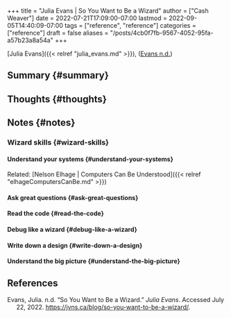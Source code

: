 +++
title = "Julia Evans | So You Want to Be a Wizard"
author = ["Cash Weaver"]
date = 2022-07-21T17:09:00-07:00
lastmod = 2022-09-05T14:40:09-07:00
tags = ["reference", "reference"]
categories = ["reference"]
draft = false
aliases = "/posts/4cb0f7fb-9567-4052-95fa-a57b23a8a54a"
+++

[Julia Evans]({{< relref "julia_evans.md" >}}), (<a href="#citeproc_bib_item_1">Evans n.d.</a>)


## Summary {#summary}


## Thoughts {#thoughts}


## Notes {#notes}


### Wizard skills {#wizard-skills}


#### Understand your systems {#understand-your-systems}

Related: [Nelson Elhage | Computers Can Be Understood]({{< relref "elhageComputersCanBe.md" >}})


#### Ask great questions {#ask-great-questions}


#### Read the code {#read-the-code}


#### Debug like a wizard {#debug-like-a-wizard}


#### Write down a design {#write-down-a-design}


#### Understand the big picture {#understand-the-big-picture}

## References

<style>.csl-entry{text-indent: -1.5em; margin-left: 1.5em;}</style><div class="csl-bib-body">
  <div class="csl-entry"><a id="citeproc_bib_item_1"></a>Evans, Julia. n.d. “So You Want to Be a Wizard.” <i>Julia Evans</i>. Accessed July 22, 2022. <a href="https://jvns.ca/blog/so-you-want-to-be-a-wizard/">https://jvns.ca/blog/so-you-want-to-be-a-wizard/</a>.</div>
</div>
